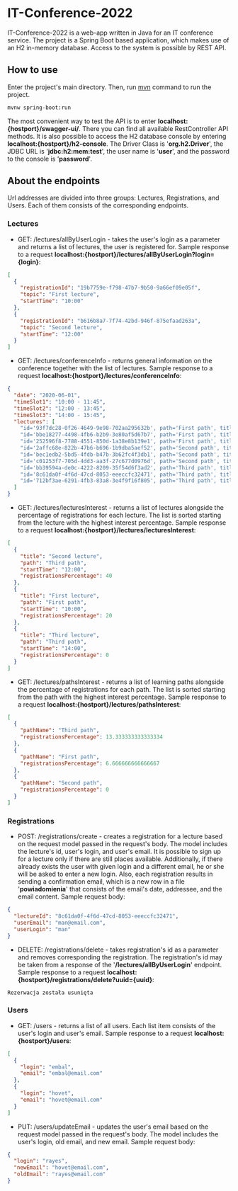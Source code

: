 # IT-Conference-2022

IT-Conference-2022 is a web-app written in Java for an IT conference service. The project is a Spring Boot based application, which makes use of an H2 in-memory database. Access to the system is possible by REST API. 

## How to use

Enter the project's main directory. Then, run [mvn](https://maven.apache.org/run.html) command to run the project. 

```bash
mvnw spring-boot:run
```
The most convenient way to test the API is to enter **localhost:{hostport}/swagger-ui/**. There you can find all available RestController API methods. It is also possible to access the H2 database console by entering **localhost:{hostport}/h2-console**. The Driver Class is '**org.h2.Driver**', the JDBC URL is '**jdbc:h2:mem:test**', the user name is '**user**', and the password to the console is '**password**'. 

## About the endpoints
Url addresses are divided into three groups: Lectures, Registrations, and Users. Each of them consists of the corresponding endpoints. 

### Lectures
* GET: /lectures/allByUserLogin - takes the user's login as a parameter and returns a list of lectures, the user is registered for. Sample response to a request **localhost:{hostport}/lectures/allByUserLogin?login={login}**: 
```json
[
  {
    "registrationId": "19b7759e-f798-47b7-9b50-9a66ef09e05f",
    "topic": "First lecture",
    "startTime": "10:00"
  },
  {
    "registrationId": "b616b8a7-7f74-42bd-946f-875efaad263a",
    "topic": "Second lecture",
    "startTime": "12:00"
  }
]
```
* GET: /lectures/conferenceInfo - returns general information on the conference together with the list of lectures. Sample response to a request **localhost:{hostport}/lectures/conferenceInfo**: 
```json
{
  "date": "2020-06-01",
  "timeSlot1": "10:00 - 11:45",
  "timeSlot2": "12:00 - 13:45",
  "timeSlot3": "14:00 - 15:45",
  "lectures": [
    "id='93f7dc28-0f26-4649-9e98-702aa295632b', path='First path', title='First lecture', startTime='10:00', availablePlaces=4",
    "id='bbe18277-4498-4fb6-b2b9-3e80af5d67b7', path='First path', title='Second lecture', startTime='12:00', availablePlaces=5",
    "id='252596f8-7788-4551-850d-1a38e8b139e1', path='First path', title='Third lecture', startTime='14:00', availablePlaces=5",
    "id='2affc68e-822b-47b6-b696-1b9dba5aef52', path='Second path', title='First lecture', startTime='10:00', availablePlaces=5",
    "id='bec1edb2-5bd5-4fdb-b47b-3b62fc4f3db1', path='Second path', title='Second lecture', startTime='12:00', availablePlaces=5",
    "id='c01253f7-705d-4dd3-aa3f-27c677d0976d', path='Second path', title='Third lecture', startTime='14:00', availablePlaces=5",
    "id='bb39594a-de0c-4222-8209-35f54d6f3ad2', path='Third path', title='First lecture', startTime='10:00', availablePlaces=5",
    "id='8c61da0f-4f6d-47cd-8053-eeeccfc32471', path='Third path', title='Second lecture', startTime='12:00', availablePlaces=4",
    "id='712bf3ae-6291-4fb3-83a8-3e4f9f16f805', path='Third path', title='Third lecture', startTime='14:00', availablePlaces=5"
  ]
}
```
* GET: /lectures/lecturesInterest - returns a list of lectures alongside the percentage of registrations for each lecture. The list is sorted starting from the lecture with the highest interest percentage. Sample response to a request **localhost:{hostport}/lectures/lecturesInterest**: 
```json
[
  {
    "title": "Second lecture",
    "path": "Third path",
    "startTime": "12:00",
    "registrationsPercentage": 40
  },
  {
    "title": "First lecture",
    "path": "First path",
    "startTime": "10:00",
    "registrationsPercentage": 20
  },
  {
    "title": "Third lecture",
    "path": "Third path",
    "startTime": "14:00",
    "registrationsPercentage": 0
  }
]
```
* GET: /lectures/pathsInterest - returns a list of learning paths alongside the percentage of registrations for each path. The list is sorted starting from the path with the highest interest percentage. Sample response to a request **localhost:{hostport}/lectures/pathsInterest**: 
```json
[
  {
    "pathName": "Third path",
    "registrationsPercentage": 13.333333333333334
  },
  {
    "pathName": "First path",
    "registrationsPercentage": 6.666666666666667
  },
  {
    "pathName": "Second path",
    "registrationsPercentage": 0
  }
]
```
### Registrations
* POST: /registrations/create - creates a registration for a lecture based on the request model passed in the request's body. The model includes the lecture's id, user's login, and user's email. It is possible to sign up for a lecture only if there are still places available. Additionally, if there already exists the user with given login and a different email, he or she will be asked to enter a new login. Also, each registration results in sending a confirmation email, which is a new row in a file '**powiadomienia**' that consists of the email's date, addressee, and the email content. Sample request body:
```json
{
  "lectureId": "8c61da0f-4f6d-47cd-8053-eeeccfc32471",
  "userEmail": "man@email.com",
  "userLogin": "man"
}
```
* DELETE: /registrations/delete - takes registration's id as a parameter and removes corresponding the registration. The registration's id may be taken from a response of the '**/lectures/allByUserLogin**' endpoint. Sample response to a request **localhost:{hostport}/registrations/delete?uuid={uuid}**:
```
Rezerwacja została usunięta
```
### Users
* GET: /users - returns a list of all users. Each list item consists of the user's login and user's email. Sample response to a request **localhost:{hostport}/users**: 
```json
[
  {
    "login": "embal",
    "email": "embal@email.com"
  },
  {
    "login": "hovet",
    "email": "hovet@email.com"
  }
]
```
* PUT: /users/updateEmail - updates the user's email based on the request model passed in the request's body. The model includes the user's login, old email, and new email. Sample request body: 
```json
{
  "login": "rayes",
  "newEmail": "hovet@email.com",
  "oldEmail": "rayes@email.com"
}
```
